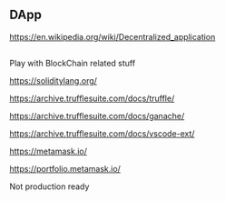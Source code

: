 ## DApp

https://en.wikipedia.org/wiki/Decentralized_application

## 

Play with BlockChain related stuff

https://soliditylang.org/

https://archive.trufflesuite.com/docs/truffle/

https://archive.trufflesuite.com/docs/ganache/

https://archive.trufflesuite.com/docs/vscode-ext/

https://metamask.io/

https://portfolio.metamask.io/

Not production ready
